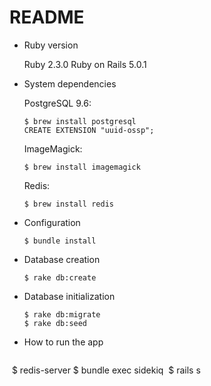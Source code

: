 # README

* Ruby version

  Ruby 2.3.0
  Ruby on Rails 5.0.1

* System dependencies
  
  PostgreSQL 9.6:
  
  ```
  $ brew install postgresql
  CREATE EXTENSION "uuid-ossp";
  ```
  
  ImageMagick:
  
  `$ brew install imagemagick`
  
  Redis:
  
  `$ brew install redis`

* Configuration

  `$ bundle install`
  
* Database creation

  `$ rake db:create`
  
* Database initialization
  
  ```
  $ rake db:migrate
  $ rake db:seed
  ```

* How to run the app

  ```
  $ redis-server
   $ bundle exec sidekiq
  $ rails s
  ```

